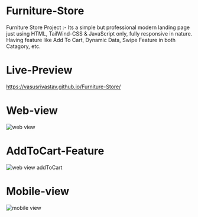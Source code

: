 # Furniture-Store
Furniture Store Project :- Its a simple but professional modern landing page just using HTML, TailWind-CSS &amp; JavaScript only, fully responsive in nature. Having feature like Add To Cart, Dynamic Data, Swipe Feature in both Catagory, etc. 
# Live-Preview
https://vasusrivastav.github.io/Furniture-Store/
# Web-view
![web view](https://github.com/VasuSrivastav/Furniture-Store/assets/115205203/d1c9b4e0-2e02-4bed-b8ef-82ea35f48ee5)
# AddToCart-Feature
![web view addToCart](https://github.com/VasuSrivastav/Furniture-Store/assets/115205203/2e158b89-974b-4914-8270-492b08b93407)

# Mobile-view
![mobile view](https://github.com/VasuSrivastav/Furniture-Store/assets/115205203/c3d05941-ea99-422f-a785-02e6181b56ca)
